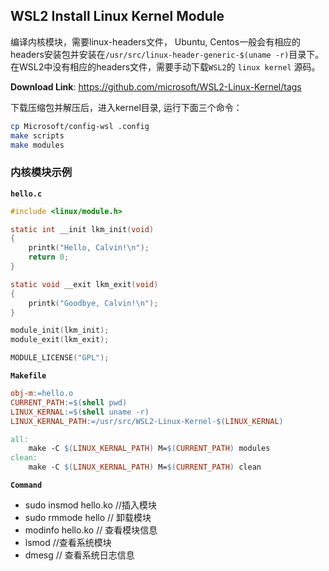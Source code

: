 
## WSL2 Install Linux Kernel Module

编译内核模块，需要linux-headers文件， Ubuntu, Centos一般会有相应的headers安装包并安装在`/usr/src/linux-header-generic-$(uname -r)`目录下。在WSL2中没有相应的headers文件，需要手动下载`WSL2`的 `linux kernel` 源码。

**Download Link**: https://github.com/microsoft/WSL2-Linux-Kernel/tags 

下载压缩包并解压后，进入kernel目录, 运行下面三个命令：
```sh
cp Microsoft/config-wsl .config
make scripts
make modules
```


### 内核模块示例

**`hello.c`**
```c
#include <linux/module.h>

static int __init lkm_init(void)
{
    printk("Hello, Calvin!\n");
    return 0;
}

static void __exit lkm_exit(void)
{
    printk("Goodbye, Calvin!\n");
}

module_init(lkm_init);
module_exit(lkm_exit);

MODULE_LICENSE("GPL");
```

**`Makefile`**
```Makefile
obj-m:=hello.o
CURRENT_PATH:=$(shell pwd)
LINUX_KERNAL:=$(shell uname -r)
LINUX_KERNAL_PATH:=/usr/src/WSL2-Linux-Kernel-$(LINUX_KERNAL)

all:
	make -C $(LINUX_KERNAL_PATH) M=$(CURRENT_PATH) modules
clean:
	make -C $(LINUX_KERNAL_PATH) M=$(CURRENT_PATH) clean
```

**`Command`**
- sudo insmod hello.ko  //插入模块
- sudo rmmode hello // 卸载模块
- modinfo hello.ko // 查看模块信息
- lsmod //查看系统模块
- dmesg // 查看系统日志信息


















